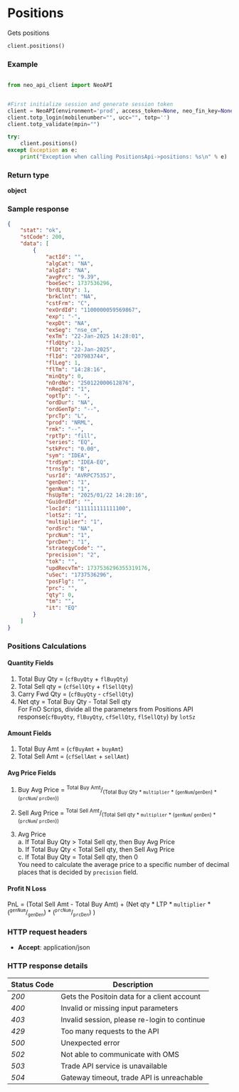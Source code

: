 # **Positions**
Gets positions

```python
client.positions()
```

### Example

```python

from neo_api_client import NeoAPI


#First initialize session and generate session token
client = NeoAPI(environment='prod', access_token=None, neo_fin_key=None)
client.totp_login(mobilenumber="", ucc="", totp='')
client.totp_validate(mpin="")

try:
    client.positions()
except Exception as e:
    print("Exception when calling PositionsApi->positions: %s\n" % e)
```

### Return type

**object**

### Sample response
```json
{
    "stat": "ok",
    "stCode": 200,
    "data": [
        {
            "actId": "",
            "algCat": "NA",
            "algId": "NA",
            "avgPrc": "9.39",
            "boeSec": 1737536296,
            "brdLtQty": 1,
            "brkClnt": "NA",
            "cstFrm": "C",
            "exOrdId": "1100000059569867",
            "exp": "-",
            "expDt": "NA",
            "exSeg": "nse_cm",
            "exTm": "22-Jan-2025 14:28:01",
            "fldQty": 1,
            "flDt": "22-Jan-2025",
            "flId": "207983744",
            "flLeg": 1,
            "flTm": "14:28:16",
            "minQty": 0,
            "nOrdNo": "250122000612876",
            "nReqId": "1",
            "optTp": "- ",
            "ordDur": "NA",
            "ordGenTp": "--",
            "prcTp": "L",
            "prod": "NRML",
            "rmk": "--",
            "rptTp": "fill",
            "series": "EQ",
            "stkPrc": "0.00",
            "sym": "IDEA",
            "trdSym": "IDEA-EQ",
            "trnsTp": "B",
            "usrId": "AVRPC7535J",
            "genDen": "1",
            "genNum": "1",
            "hsUpTm": "2025/01/22 14:28:16",
            "GuiOrdId": "",
            "locId": "111111111111100",
            "lotSz": "1",
            "multiplier": "1",
            "ordSrc": "NA",
            "prcNum": "1",
            "prcDen": "1",
            "strategyCode": "",
            "precision": "2",
            "tok": "",
            "updRecvTm": 1737536296355319176,
            "uSec": "1737536296",
            "posFlg": "",
            "prc": "",
            "qty": 0,
            "tm": "",
            "it": "EQ"
        }
    ]
}

```

### Positions Calculations
#### Quantity Fields
1. Total Buy Qty = (`cfBuyQty` + `flBuyQty`) 
2. Total Sell qty = (`cfSellQty` + `flSellQty`) 
3. Carry Fwd Qty = (`cfBuyQty` - `cfSellQty`) 
4. Net qty = Total Buy Qty - Total Sell qty </br>
For FnO Scrips, divide all the parameters from Positions API response(`cfBuyQty`, `flBuyQty`, `cfSellQty`, `flSellQty`)  by `lotSz`

#### Amount Fields
1. Total Buy Amt = (`cfBuyAmt` + `buyAmt`)
2. Total Sell Amt = (`cfSellAmt` + `sellAmt`)

#### Avg Price Fields
1. Buy Avg Price = <sup>Total Buy Amt</sup>/<sub>(Total Buy Qty * `multiplier` * (`genNum`/`genDen`) * (`prcNum`/ `prcDen`))</sub>

2. Sell Avg Price = <sup>Total Sell Amt</sup>/<sub>(Total Sell qty * `multiplier` * (`genNum`/ `genDen`) * (`prcNum`/ `prcDen`))</sub>
3. Avg Price </br>
    a. If Total Buy Qty > Total Sell qty, then Buy Avg Price </br>
    b. If Total Buy Qty < Total Sell qty, then Sell Avg Price </br>
    c. If Total Buy Qty = Total Sell qty, then 0 </br>
You need to calculate the average price to a specific number of decimal places that is decided by `precision` field.

#### Profit N Loss

PnL = (Total Sell Amt - Total Buy Amt) + (Net qty * LTP *  `multiplier` * (<sup>`genNum`</sup>/<sub>`genDen`</sub>) * (<sup>`prcNum`</sup>/<sub>`prcDen`</sub>) )


### HTTP request headers

 - **Accept**: application/json


### HTTP response details
| Status Code | Description                                  |
|-------------|----------------------------------------------|
| *200*       | Gets the Positoin data for a client account  |
| *400*       | Invalid or missing input parameters          |
| *403*       | Invalid session, please re-login to continue |
| *429*       | Too many requests to the API                 |
| *500*       | Unexpected error                             |
| *502*       | Not able to communicate with OMS             |
| *503*       | Trade API service is unavailable             |
| *504*       | Gateway timeout, trade API is unreachable    |
